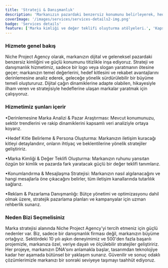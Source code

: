 ```yaml
---
title: 'Strateji & Danışmanlık'
description: 'Markanızın pazardaki benzersiz konumunu belirleyerek, hedef kitlenizle güçlü bir bağ kurmasını sağlayacak temel stratejileri ve kimliği inşa ediyoruz.'
coverImage: '/images/services/services-details2-img.png'
badge: 'Services details'
feature: ['Marka kimliği ve değer teklifi oluşturma atölyeleri.', 'Kapsamlı pazar ve rakip analizi ile konumlandırma.']
---
```


### Hizmete genel bakış
 Niche Project Agency olarak, markanızın dijital ve geleneksel pazardaki benzersiz kimliğini ve güçlü konumunu titizlikle inşa ediyoruz. Strateji ve danışmanlık hizmetimiz, sadece bir logo veya slogan yaratmanın ötesine geçer; markanızın temel değerlerini, hedef kitlesini ve rekabet avantajlarını derinlemesine analiz ederek, geleceğe yönelik sürdürülebilir bir büyüme temeli oluştururuz. Dijital çağın dinamiklerine adapte olabilen, hikayesiyle ilham veren ve stratejisiyle hedeflerine ulaşan markalar yaratmak için çalışıyoruz.


### Hizmetimiz şunları içerir
 •Derinlemesine Marka Analizi & Pazar Araştırması: Mevcut konumunuzu, sektör trendlerini ve rakip dinamiklerini kapsamlı veri analiziyle ortaya koyarız.

 •Hedef Kitle Belirleme & Persona Oluşturma: Markanızın iletişim kuracağı kitleyi detaylandırır, onların ihtiyaç ve beklentilerine yönelik stratejiler geliştiririz.

 •Marka Kimliği & Değer Teklifi Oluşturma: Markanızın ruhunu yansıtan özgün bir kimlik ve pazarda fark yaratacak güçlü bir değer teklifi tanımlarız.

 •Konumlandırma & Mesajlaşma Stratejisi: Markanızın nasıl algılanacağını ve hangi mesajlarla öne çıkacağını belirler, tüm iletişim kanallarında tutarlılık sağlarız.

 •Reklam & Pazarlama Danışmanlığı: Bütçe yönetimi ve optimizasyonu dahil olmak üzere, stratejik pazarlama planları ve kampanyalar için uzman rehberlik sunarız.


### Neden Bizi Seçmelisiniz
Marka stratejisi alanında Niche Project Agency'yi tercih etmeniz için güçlü nedenler var. Biz, sadece bir danışmanlık firması değil, markanızın büyüme ortağıyız. Sektördeki 10 yılı aşkın deneyimimiz ve 500'den fazla başarılı projemizle, markanıza özel, veriye dayalı ve ölçülebilir stratejiler geliştiririz. Her projeye, markanızın DNA'sını anlamakla başlar, tasarımdan teknolojiye kadar her aşamada bütünsel bir yaklaşım sunarız. Güvenilir ve sonuç odaklı çözümlerimizle markanızı bir sonraki seviyeye taşımayı taahhüt ediyoruz.

